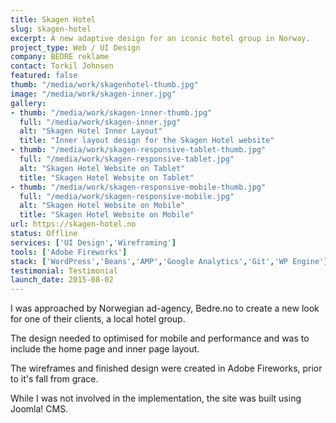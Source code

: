 ```yaml
---
title: Skagen Hotel
slug: skagen-hotel
excerpt: A new adaptive design for an iconic hotel group in Norway.
project_type: Web / UI Design
company: BEDRE reklame
contact: Torkil Johnsen
featured: false
thumb: "/media/work/skagenhotel-thumb.jpg"
image: "/media/work/skagen-inner.jpg"
gallery:
- thumb: "/media/work/skagen-inner-thumb.jpg"
  full: "/media/work/skagen-inner.jpg"
  alt: "Skagen Hotel Inner Layout"
  title: "Inner layout design for the Skagen Hotel website"
- thumb: "/media/work/skagen-responsive-tablet-thumb.jpg"
  full: "/media/work/skagen-responsive-tablet.jpg"
  alt: "Skagen Hotel Website on Tablet"
  title: "Skagen Hotel Website on Tablet"
- thumb: "/media/work/skagen-responsive-mobile-thumb.jpg"
  full: "/media/work/skagen-responsive-mobile.jpg"
  alt: "Skagen Hotel Website on Mobile"
  title: "Skagen Hotel Website on Mobile"
url: https://skagen-hotel.no
status: Offline
services: ['UI Design','Wireframing']
tools: ['Adobe Fireworks']
stack: ['WordPress','Beans','AMP','Google Analytics','Git','WP Engine']
testimonial: Testimonial
launch_date: 2015-08-02
---
```

I was approached by Norwegian ad-agency, Bedre.no to create a new look for one of their clients, a local hotel group.

The design needed to optimised for mobile and performance and was to include the home page and inner page layout.

The wireframes and finished design were created in Adobe Fireworks, prior to it's fall from grace.

While I was not involved in the implementation, the site was built using Joomla! CMS.